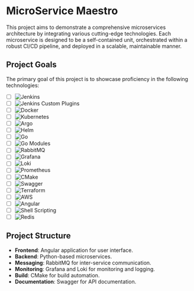 # MicroService Maestro

This project aims to demonstrate a comprehensive microservices architecture by integrating various cutting-edge technologies. Each microservice is designed to be a self-contained unit, orchestrated within a robust CI/CD pipeline, and deployed in a scalable, maintainable manner.

## Project Goals

The primary goal of this project is to showcase proficiency in the following technologies:

- [ ] ![Jenkins](https://img.shields.io/badge/Jenkins-%232C5263.svg?style=for-the-badge&logo=Jenkins&logoColor=white)
- [ ] ![Jenkins Custom Plugins](https://img.shields.io/badge/Jenkins_Custom_Plugins-%232C5263.svg?style=for-the-badge&logo=Jenkins&logoColor=white) 
- [ ] ![Docker](https://img.shields.io/badge/Docker-%230db7ed.svg?style=for-the-badge&logo=docker&logoColor=white) 
- [ ] ![Kubernetes](https://img.shields.io/badge/Kubernetes-%23326ce5.svg?style=for-the-badge&logo=kubernetes&logoColor=white)
- [ ] ![Argo](https://img.shields.io/badge/Argo-%23EF7B4D.svg?style=for-the-badge&logo=argo&logoColor=white)
- [ ] ![Helm](https://img.shields.io/badge/Helm-%230F1689.svg?style=for-the-badge&logo=helm&logoColor=white)
- [ ] ![Go](https://img.shields.io/badge/Go-%2300ADD8.svg?style=for-the-badge&logo=go&logoColor=white)
- [ ] ![Go Modules](https://img.shields.io/badge/Go%20Modules-%2300ADD8.svg?style=for-the-badge&logo=go&logoColor=white)
- [ ] ![RabbitMQ](https://img.shields.io/badge/RabbitMQ-%23FF6600.svg?style=for-the-badge&logo=rabbitmq&logoColor=white)
- [ ] ![Grafana](https://img.shields.io/badge/Grafana-%23F46800.svg?style=for-the-badge&logo=grafana&logoColor=white)
- [ ] ![Loki](https://img.shields.io/badge/Loki-%2316A085.svg?style=for-the-badge&logo=loki&logoColor=white)
- [ ] ![Prometheus](https://img.shields.io/badge/Prometheus-%23E6522C.svg?style=for-the-badge&logo=prometheus&logoColor=white)
- [ ] ![CMake](https://img.shields.io/badge/CMake-%2300648C.svg?style=for-the-badge&logo=cmake&logoColor=white)
- [ ] ![Swagger](https://img.shields.io/badge/Swagger-%2385EA2D.svg?style=for-the-badge&logo=swagger&logoColor=white)
- [ ] ![Terraform](https://img.shields.io/badge/Terraform-%235835CC.svg?style=for-the-badge&logo=terraform&logoColor=white)
- [ ] ![AWS](https://img.shields.io/badge/AWS-%23232F3E.svg?style=for-the-badge&logo=amazon-aws&logoColor=white)
- [ ] ![Angular](https://img.shields.io/badge/Angular-%23DD0031.svg?style=for-the-badge&logo=angular&logoColor=white)
- [ ] ![Shell Scripting](https://img.shields.io/badge/Shell_Scripting-%2316A085.svg?style=for-the-badge&logo=gnu-bash&logoColor=white)
- [ ] ![Redis](https://img.shields.io/badge/Redis-%23DC382D.svg?style=for-the-badge&logo=redis&logoColor=white)
  
## Project Structure

- **Frontend**: Angular application for user interface.
- **Backend**: Python-based microservices.
- **Messaging**: RabbitMQ for inter-service communication.
- **Monitoring**: Grafana and Loki for monitoring and logging.
- **Build**: CMake for build automation.
- **Documentation**: Swagger for API documentation.

